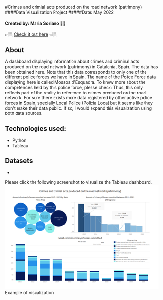 
#Crimes and crimial acts produced on the road network (patrimony)
####Data Visualization Project
#####Date: May 2022
#### Created by: Maria Soriano 👋🏼


👉🏼 [Check it out here](https://public.tableau.com/views/Crimesandcirminalactsproducedontheroadnetworkpatirmony/Dashboard1?:language=es-ES&:display_count=n&:origin=viz_share_link) 👈🏼

## About
A dashboard displaying information about crimes and criminal acts produced on the road network (patrimony) in Catalonia, Spain. The data has been obtained here.
Note that this data corresponds to only one of the different police forces we have in Spain. The name of the Police Force data displaying here is called Mossos d'Esquadra.
To know more about the competences held by this police force, please check:
Thus, this only reflects part of the reality in reference to crimes produced on the road network. For sure there exists more data registered by other active police forces in Spain, specially Local Police (Policia Loca) but it seems like they don't make their data public. If so, I would expand this visualization using both data sources.

## Technologies used:
* Python
* Tableau

## Datasets
- 

Please click the following screenshot to visualize the Tableau dashboard.
![Screenshot](screenshot.png)
Example of visualization
